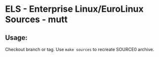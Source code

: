# ELS - Enterprise Linux/EuroLinux Sources - mutt
 
## Usage:
  Checkout branch or tag. Use `make sources` to recreate  SOURCE0 archive.
